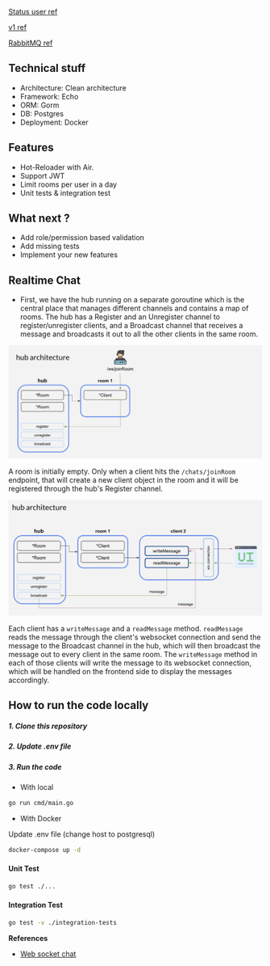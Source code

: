 [Status user ref](https://anonystick.com/blog-developer/check-user-online-hay-offline-nhu-facebook-voi-1-dong-code-javascript-2020112018731223)

[v1 ref](https://www.thepolyglotdeveloper.com/2016/12/create-real-time-chat-app-golang-angular-2-websockets/)

[RabbitMQ ref](https://github.com/ong-gtp/go-chat)

## **Technical stuff**

- Architecture: Clean architecture
- Framework: Echo
- ORM: Gorm
- DB: Postgres
- Deployment: Docker

## **Features**

- Hot-Reloader with Air.
- Support JWT
- Limit rooms per user in a day
- Unit tests & integration test

## **What next ?**

- Add role/permission based validation
- Add missing tests
- Implement your new features

## **Realtime Chat**

- First, we have the hub running on a separate goroutine which is the central place that manages different channels and contains a map of rooms. The hub has a Register and an Unregister channel to register/unregister clients, and a Broadcast channel that receives a message and broadcasts it out to all the other clients in the same room.

![Client joins room](/public/join_room.jpg)

A room is initially empty. Only when a client hits the `/chats/joinRoom` endpoint, that will create a new client object in the room and it will be registered through the hub's Register channel.

![Chat flow](/public/chat_flow.jpg)

Each client has a `writeMessage` and a `readMessage` method. `readMessage` reads the message through the client's websocket connection and send the message to the Broadcast channel in the hub, which will then broadcast the message out to every client in the same room. The `writeMessage` method in each of those clients will write the message to its websocket connection, which will be handled on the frontend side to display the messages accordingly.

## **How to run the code locally**

##### 1. Clone this repository

##### 2. Update .env file

##### 3. Run the code

- With local

```bash
go run cmd/main.go
```

- With Docker

Update .env file (change host to postgresql)

```bash
docker-compose up -d
```

#### **Unit Test**

```bash
go test ./...
```

#### **Integration Test**

```bash
go test -v ./integration-tests
```

**References**

- [Web socket chat](https://www.youtube.com/watch?v=W9SuX9c40s8)

